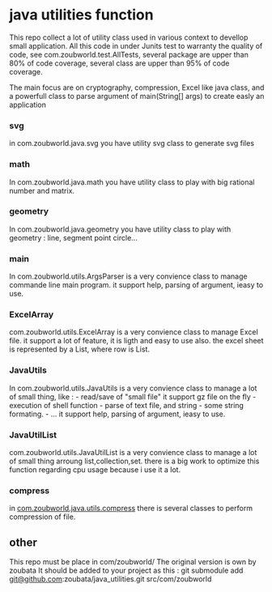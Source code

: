 # java utilities function
This repo collect a lot of utility class used in various context to devellop small application.
All this code in under Junits test to warranty the quality of code, see com.zoubworld.test.AllTests, several package are upper than 80% of code coverage, several class are upper than 95% of code coverage. 

The main focus are on cryptography, compression, Excel like java class, and a powerfull class to parse argument of main(String[] args) to create easly an application

### svg
in com.zoubworld.java.svg you have utility svg class to generate svg files

### math
In com.zoubworld.java.math you have utility class to play with big rational number and matrix.

### geometry
In com.zoubworld.java.geometry you have utility class to play with geometry : line, segment point circle...

### main
In com.zoubworld.utils.ArgsParser is a very convience class to manage commande line main program.
it support help, parsing of argument, ieasy to use.

### ExcelArray
com.zoubworld.utils.ExcelArray is a very convience class to manage Excel file.
it support a lot of feature, it is ligth and easy to use also.
the excel sheet is represented by a List<Row>, where row is List<String>.
### JavaUtils
In com.zoubworld.utils.JavaUtils is a very convience class to manage a lot of small thing, like :
    - read/save of "small file" it support gz file on the fly
    - execution of shell function
    - parse of text file, and string
    - some string formating.
    - ...
it support help, parsing of argument, ieasy to use.
###  JavaUtilList
com.zoubworld.utils.JavaUtilList is a very convience class to manage a lot of small thing arroung list,collection,set.
    there is a big work to optimize this function regarding cpu usage because i use it a lot.

### compress
in [com.zoubworld.java.utils.compress](./java/utils/compress/Readme.md) there is several classes to perform compression of file.


## other

This repo must be place in com/zoubworld/
The original version is own by zoubata
It should be added to your project as this :
git submodule add git@github.com:zoubata/java_utilities.git src/com/zoubworld


